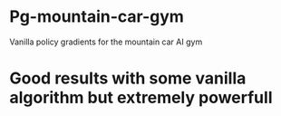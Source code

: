 # Pg-mountain-car-gym
Vanilla policy gradients for the mountain car AI gym
# Good results with some vanilla algorithm but extremely powerfull

